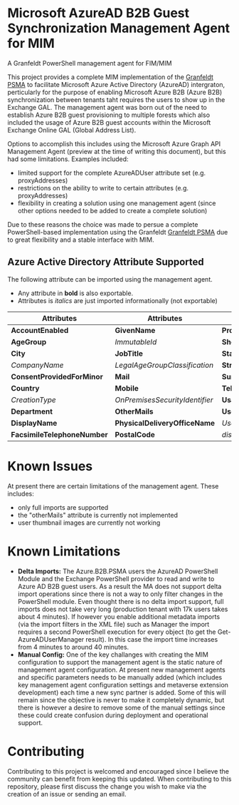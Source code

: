 # Microsoft AzureAD B2B Guest Synchronization Management Agent for MIM
A Granfeldt PowerShell management agent for FIM/MIM

This project provides a complete MIM implementation of the [Granfeldt PSMA](https://github.com/sorengranfeldt/psma) to facilitate Microsoft Azure Active Directory (AzureAD) intergraton, perticularly for the purpose of enabling Microsoft Azure B2B (Azure B2B) synchronization between tenants taht requires the users to show up in the Exchange GAL. The management agent was born out of the need to establish Azure B2B guest provisioning to multiple forests which also included the usage of Azure B2B guest accounts within the Microsoft Exchange Online GAL (Global Address List).

Options to accomplish this includes using the Microsoft Azure Graph API Management Agent (preview at the time of writing this document), but this had some limitations. Examples included:
* limited support for the complete AzureADUser attribute set (e.g. proxyAddresses)
* restrictions on the ability to write to certain attributes (e.g. proxyAddresses)
* flexibility in creating a solution using one management agent (since other options needed to be added to create a complete solution)

Due to these reasons the choice was made to persue a complete PowerShell-based implementation using the Granfeldt [Granfeldt PSMA](https://github.com/sorengranfeldt/psma) due to great flexibility and a stable interface with MIM.

## Azure Active Directory Attribute Supported

The following attribute can be imported using the management agent. 
* Any attribute in **bold** is also exportable.
* Attributes is *italics* are just imported informationally (not exportable)

| Attributes         | Attributes                  | Attributes          | Attributes         |
|--------------------------|------------------------------|-------------------|--------------------------|
| **AccountEnabled**           | **GivenName**                    | **ProxyAddresses**    | **Manager**                  |
| **AgeGroup**                 | *ImmutableId*                  | **ShowInAddressList** | *ManagerDisplayName*       |
| **City**                     | **JobTitle**                     | **State**             | *ManagerUserPrincipleName* |
| *CompanyName*              | *LegalAgeGroupClassification*  | **StreetAddress**     | ThumbnailLocation        |
| **ConsentProvidedForMinor**  | **Mail**                         | **Surname**           |                          |
| **Country**                  | **Mobile**                       | **TelephoneNumber**   |                          |
| *CreationType*             | *OnPremisesSecurityIdentifier* | **UsageLocation**     |                          |
| **Department**               | **OtherMails**                   | **UserPrincipalName** |                          |
| **DisplayName**              | **PhysicalDeliveryOfficeName**   | *UserType*          |                          |
| **FacsimileTelephoneNumber** | **PostalCode**                   | *distinguishedName* |                          |


# Known Issues

At present there are certain limitations of the management agent. These includes:
* only full imports are supported
* the "otherMails" attribute is currently not implemented
* user thumbnail images are currently not working


# Known Limitations

* **Delta Imports:** The Azure.B2B.PSMA users the AzureAD PowerShell Module and the Exchange PowerShell provider to read and write to Azure AD B2B guest users. As a result the MA does not support delta import operations since there is not a way to only filter changes in the PowerShell module. Even thought there is no delta import support, full imports does not take very long (production tenant with 17k users takes about 4 minutes). If however you enable additional metadata imports (via the import filters in the XML file) such as Manager the import requires a second PowerShell execution for every object (to get the Get-AzureADUserManager result). In this case the import time increases from 4 minutes to around 40 minutes.
* **Manual Config:** One of the key challanges with creating the MIM configuration to support the management agent is the static nature of management agent configuration. At present new management agents and specific parameters needs to be manually added (which includes key management agent configuration settings and metaverse extension development) each time a new sync partner is added. Some of this will remain since the objective is never to make it completely dynamic, but there is however a desire to remove some of the manual settings since these could create confusion during deployment and operational support.


# Contributing

Contributing to this project is welcomed and encouraged since I believe the community can benefit from keeping this updated. When contributing to this repository, please first discuss the change you wish to make via the creation of an issue or sending an email.
